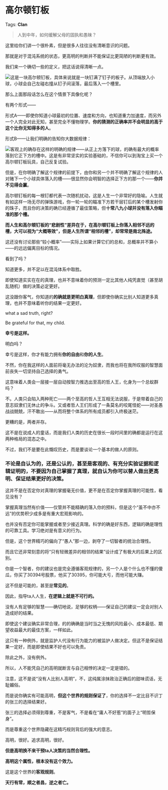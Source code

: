 # 高尔顿钉板

Tags: **Clan**

> 人到中年，如何缓解父母的固执和愚昧？



这里给你们讲一个很朴素，但是很多人往往没有清晰意识的问题。

那就是对于混沌系统的状态，更高明的判断并不能保证比更简陋的判断更有效。

我们来一个确切一些的定义，把这话说得清晰一点。

![](https://picx.zhimg.com/50/v2-2af54b69e4072f120342d6450d367abb_720w.jpg?source=2c26e567)这是一块高尔顿钉板，具体来说就是一块钉满了钉子的板子。从顶端放入小球，小球会自己左碰右撞从钉子间滚落，最后落入一个槽里。

那么上面那段话怎么在这个情景下具像化呢？

有两个形式——

形式A——即使你知道小球最初的位置、速度和方向，也知道重力加速度，而另外一个人完全对此无知，甚至完全不懂物理学。**你的猜测的正确率并不会明显的高于这个比你无知得多的人**。

形式B——让我们明确的告知你大数据规律：

![](https://pic1.zhimg.com/50/v2-333155f629fb1fc6a91ea2b341d72ffe_720w.jpg?source=2c26e567)客观上的确存在这样的明确的规律——从正上方落下的球，的确有最大的概率落到它正下方的槽中。这是有非常坚实的实验基础的，不信你可以到淘宝上买一个高尔顿钉板玩具，自己反复试验。

但是，在你明确了解这个规律的前提下，由你和另一个并不明确了解这个规律的人对赌下一个小球具体落入的槽——很显然你会明智的选择正下方的那一个——**你并不见得会赢**。

高尔顿钉板的每一根钉都代表一次随机扰动，这是人生一个非常好的隐喻。人生就有如这样一场无尽的弹珠游戏，你一轮一轮的瞄准下方若干层钉后的某个槽发射你的珠子，而且你的决策的确已经遵循了最佳策略，但**十常八九小球并没有落入你瞄准的那个槽。**

**而人生和高尔顿钉板的“悲剧性”差异在于，在高尔顿钉板上你落入相邻不远的槽，大可以视为“大概等效”，但是人生所谓“相邻的槽”，却常常是南北殊途。**

这还没有讨论那些“较小概率”——实际上如果计算它们的总和，总概率并不算小——的远远偏离目标的情况。

看到了吗？

知道更多，并不足以在混沌体系中取胜。

即使知道实实在在的真理，也并不意味着你的预测一定比其他人纯凭直觉（甚至胡乱随机）做的决策必定更好。

这没跟你客气，你知道的**的确就是更明白真理**，但即使你确实比别人知道更多真理，也并不意味着听你的结果一定更好。

what a sad truth, right?

Be grateful for that, my child.

**幸亏是这样。**

明白吗？

幸亏是这样，你才有能力拥有**你的自由**和**你的人生**。

不然，你在我这样的人面前将毫无办法的沦为奴隶，而我也将在我所叹服的智慧面前丧失一切坚持自己选择的勇气。

这意味着人类会一层接一层自动按智力推选出至高的哲人王，化身为一个总蚁群吗？

不。人类只会陷入两种死亡——两个至高的哲人王互相无法说服，于是带着自己的意志奴隶们无休止的争斗。又或者哲人王们形成了一条莫名的咬尾怪蛇——对圣愚战战兢兢，汗不敢出——从而将整个体系的所有成员都引入终极迷茫。

更糟的是，两者并存。

这不是在说成人的童话，而是我们人类的历史在很长一段时间里的确都是运行在这两种格局的混态之中。

不过，我们不是要在此慨叹历史，而是要谈论一个基本的做人的原则。

### 不论是自认为的，还是公认的，甚至是客观的、有充分实验证据和逻辑证明的，不要因为自己掌握了真理，就自认为你可以替人做出更高明、保证结果更好的决策。

这并不是在否定你对真理的掌握毫无价值，更不是在否定你掌握真理的可能性，看见没有？

掌握真理当然有价值——仅管并不能精确的落入你的预料，但是这个“虽不中亦不远”的优势积少成多是有重大宏观影响的。

也并没有否定你可能掌握或者至少接近真理。科学的确是好东西，逻辑的确是理性的可靠工具。学习绝对是有意义的行为。

但是，这个世界精巧的偏向了“愚人”那一边，剥夺了一切智者的统治合理性。

而且它还非常刻意的将“只有轻微差异的相邻的结果”设计成了有极大的后果上的区别。

你是一个智者，你的建议也是完全遵循客观规律的，另一个人是个什么也不懂的傻瓜，你买了30394号股票，他买了30395，你可能大亏，而他可能大赚。

这不但是可能的，甚至是**常见的**。

因此，指导ta人人生，**在逻辑上就是不可行的。**

没有人有足够的智慧——确切地说，足够的权柄——保证自己的建议一定会对别人造成好的结果。

即使这个建议确实非常合理，的的确确是当时当之无愧的风险最小、成本最低、期望收益最大的最佳方案，一样如此。

这只有一种例外，就是监护人代没有行为能力的被监护人做决定。但这不是保证结果一定好，而是即使结果不好也可以免责。

除此之外，没有例外。

所以，人不能凭自己的高明就断言与自己相悖的决定一定是错的。

注意，这不是说“没有人比别人高明”，不，这纯属涂抹政治正确后的甜味谎话，无耻媚俗。

而是说你确实有可能高明，**但这个世界的规则保证了**，你的选择不一定比目不识丁的张三的选择结果好。

张三的选择必须得到尊重，不是客气，不是看在“庸人不好惹”的面子上“明哲保身”。

而是尊重这个世界隐藏在这精巧规则背后的强大的意志。

高明，很好。追求高明，很好。

**但是高明换不来干预ta人决策的当然合理性。**

**高明这个属性，根本没有这个效力。**

这是这个世界的**客观规则**。

**天行有常，顺之者昌，逆之者亡。**



